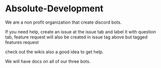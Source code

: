 # Absolute-Development

We are a non profit organization that create discord bots. 

If you need help, create an issue at the issue tab and label it with question tab, feature request will also be created in issue tag above but tagged features request

check out the wikis also a good idea to get help.

We will have docs on all of our three bots.

